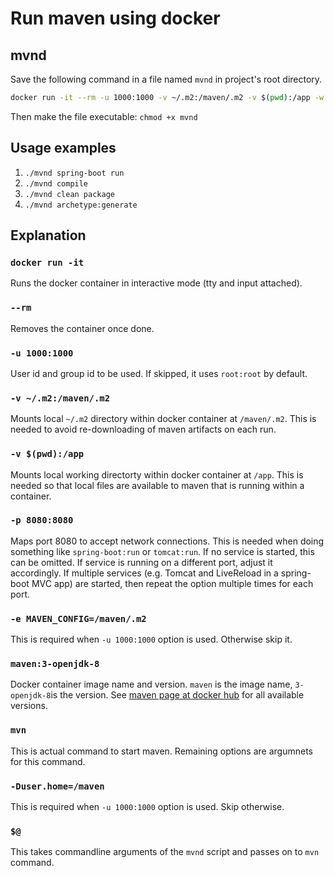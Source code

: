 # Run maven using docker

## mvnd
Save the following command in a file named `mvnd` in project's root directory.
```sh
docker run -it --rm -u 1000:1000 -v ~/.m2:/maven/.m2 -v $(pwd):/app -w /app -p 8080:8080 -e MAVEN_CONFIG=/maven/.m2 maven:3-openjdk-8 mvn -Duser.home=/maven $@
```
Then make the file executable: `chmod +x mvnd`

## Usage examples

1. `./mvnd spring-boot run`
1. `./mvnd compile`
1. `./mvnd clean package`
1. `./mvnd archetype:generate`

## Explanation

### `docker run -it`
Runs the docker container in interactive mode (tty and input attached).
### `--rm`
Removes the container once done.
### `-u 1000:1000`
User id and group id to be used. If skipped, it uses `root:root` by default.
### `-v ~/.m2:/maven/.m2`
Mounts local `~/.m2` directory within docker container at `/maven/.m2`. This is needed to avoid re-downloading of maven artifacts on each run.
### `-v $(pwd):/app`
Mounts local working directorty within docker container at `/app`. This is needed so that local files are available to maven that is running within a container.
### `-p 8080:8080`
Maps port 8080 to accept network connections. This is needed when doing something like `spring-boot:run` or `tomcat:run`.
If no service is started, this can be omitted.
If service is running on a different port, adjust it accordingly.
If multiple services (e.g. Tomcat and LiveReload in a spring-boot MVC app) are started, then repeat the option multiple times for each port.
### `-e MAVEN_CONFIG=/maven/.m2`
This is required when `-u 1000:1000` option is used. Otherwise skip it.
### `maven:3-openjdk-8`
Docker container image name and version. `maven` is the image name, `3-openjdk-8`is the version. See [maven page at docker hub](https://hub.docker.com/_/maven) for all available versions.
### `mvn`
This is actual command to start maven. Remaining options are argumnets for this command.
### `-Duser.home=/maven`
This is required when `-u 1000:1000` option is used. Skip otherwise.
### `$@`
This takes commandline arguments of the `mvnd` script and passes on to `mvn` command.
